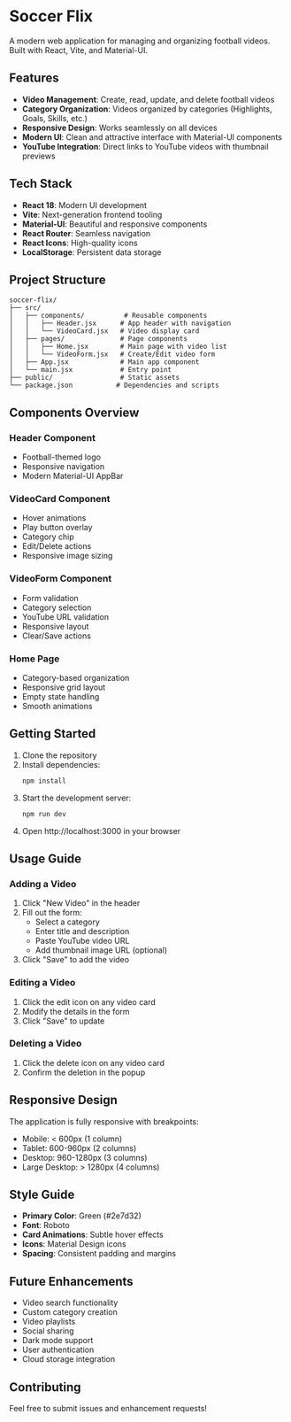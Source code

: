 # Soccer Flix 
A modern web application for managing and organizing football videos. Built with React, Vite, and Material-UI.

## Features 

- **Video Management**: Create, read, update, and delete football videos
- **Category Organization**: Videos organized by categories (Highlights, Goals, Skills, etc.)
- **Responsive Design**: Works seamlessly on all devices
- **Modern UI**: Clean and attractive interface with Material-UI components
- **YouTube Integration**: Direct links to YouTube videos with thumbnail previews

## Tech Stack 

- **React 18**: Modern UI development
- **Vite**: Next-generation frontend tooling
- **Material-UI**: Beautiful and responsive components
- **React Router**: Seamless navigation
- **React Icons**: High-quality icons
- **LocalStorage**: Persistent data storage

## Project Structure 

```
soccer-flix/
├── src/
│   ├── components/          # Reusable components
│   │   ├── Header.jsx      # App header with navigation
│   │   └── VideoCard.jsx   # Video display card
│   ├── pages/              # Page components
│   │   ├── Home.jsx        # Main page with video list
│   │   └── VideoForm.jsx   # Create/Edit video form
│   ├── App.jsx             # Main app component
│   └── main.jsx            # Entry point
├── public/                 # Static assets
└── package.json           # Dependencies and scripts
```

## Components Overview 

### Header Component
- Football-themed logo
- Responsive navigation
- Modern Material-UI AppBar

### VideoCard Component
- Hover animations
- Play button overlay
- Category chip
- Edit/Delete actions
- Responsive image sizing

### VideoForm Component
- Form validation
- Category selection
- YouTube URL validation
- Responsive layout
- Clear/Save actions

### Home Page
- Category-based organization
- Responsive grid layout
- Empty state handling
- Smooth animations

## Getting Started 

1. Clone the repository
2. Install dependencies:
   ```bash
   npm install
   ```
3. Start the development server:
   ```bash
   npm run dev
   ```
4. Open http://localhost:3000 in your browser

## Usage Guide 

### Adding a Video
1. Click "New Video" in the header
2. Fill out the form:
   - Select a category
   - Enter title and description
   - Paste YouTube video URL
   - Add thumbnail image URL (optional)
3. Click "Save" to add the video

### Editing a Video
1. Click the edit icon on any video card
2. Modify the details in the form
3. Click "Save" to update

### Deleting a Video
1. Click the delete icon on any video card
2. Confirm the deletion in the popup

## Responsive Design 

The application is fully responsive with breakpoints:
- Mobile: < 600px (1 column)
- Tablet: 600-960px (2 columns)
- Desktop: 960-1280px (3 columns)
- Large Desktop: > 1280px (4 columns)

## Style Guide 

- **Primary Color**: Green (#2e7d32)
- **Font**: Roboto
- **Card Animations**: Subtle hover effects
- **Icons**: Material Design icons
- **Spacing**: Consistent padding and margins

## Future Enhancements 

- Video search functionality
- Custom category creation
- Video playlists
- Social sharing
- Dark mode support
- User authentication
- Cloud storage integration

## Contributing 

Feel free to submit issues and enhancement requests!
